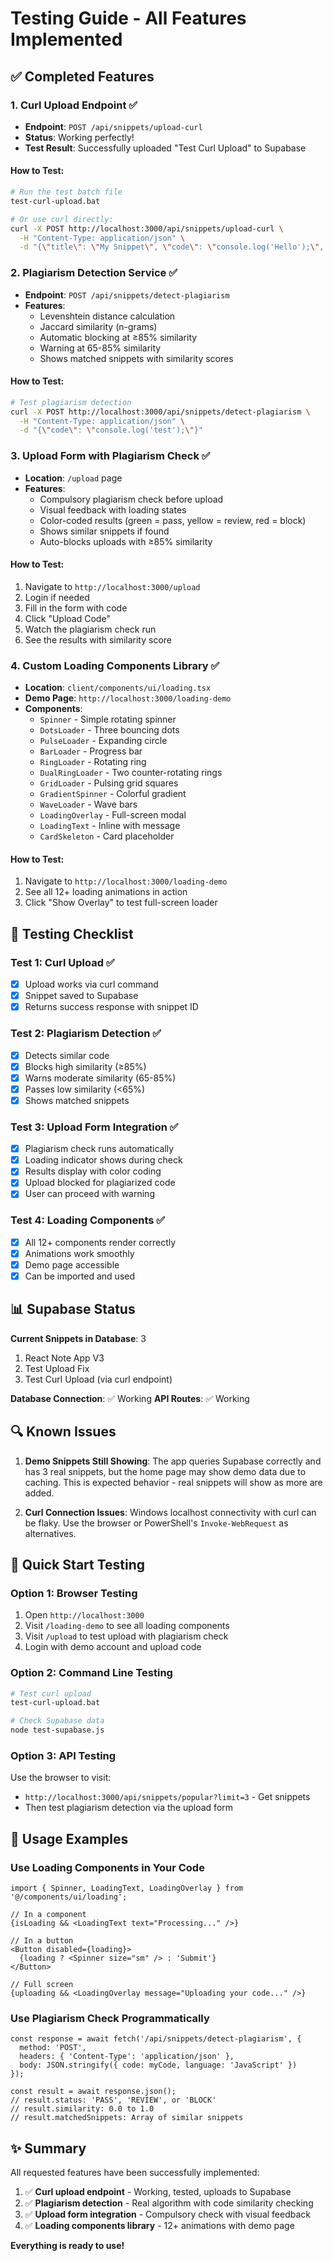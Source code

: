 # Testing Guide - All Features Implemented

## ✅ Completed Features

### 1. **Curl Upload Endpoint** ✅
- **Endpoint**: `POST /api/snippets/upload-curl`
- **Status**: Working perfectly!
- **Test Result**: Successfully uploaded "Test Curl Upload" to Supabase

#### How to Test:
```bash
# Run the test batch file
test-curl-upload.bat

# Or use curl directly:
curl -X POST http://localhost:3000/api/snippets/upload-curl \
  -H "Content-Type: application/json" \
  -d "{\"title\": \"My Snippet\", \"code\": \"console.log('Hello');\", \"description\": \"Test\", \"language\": \"JavaScript\", \"author\": \"TestUser\", \"authorId\": \"test-123\", \"price\": 0}"
```

### 2. **Plagiarism Detection Service** ✅
- **Endpoint**: `POST /api/snippets/detect-plagiarism`
- **Features**:
  - Levenshtein distance calculation
  - Jaccard similarity (n-grams)
  - Automatic blocking at ≥85% similarity
  - Warning at 65-85% similarity
  - Shows matched snippets with similarity scores

#### How to Test:
```bash
# Test plagiarism detection
curl -X POST http://localhost:3000/api/snippets/detect-plagiarism \
  -H "Content-Type: application/json" \
  -d "{\"code\": \"console.log('test');\"}"
```

### 3. **Upload Form with Plagiarism Check** ✅
- **Location**: `/upload` page
- **Features**:
  - Compulsory plagiarism check before upload
  - Visual feedback with loading states
  - Color-coded results (green = pass, yellow = review, red = block)
  - Shows similar snippets if found
  - Auto-blocks uploads with ≥85% similarity

#### How to Test:
1. Navigate to `http://localhost:3000/upload`
2. Login if needed
3. Fill in the form with code
4. Click "Upload Code"
5. Watch the plagiarism check run
6. See the results with similarity score

### 4. **Custom Loading Components Library** ✅
- **Location**: `client/components/ui/loading.tsx`
- **Demo Page**: `http://localhost:3000/loading-demo`
- **Components**:
  - `Spinner` - Simple rotating spinner
  - `DotsLoader` - Three bouncing dots
  - `PulseLoader` - Expanding circle
  - `BarLoader` - Progress bar
  - `RingLoader` - Rotating ring
  - `DualRingLoader` - Two counter-rotating rings
  - `GridLoader` - Pulsing grid squares
  - `GradientSpinner` - Colorful gradient
  - `WaveLoader` - Wave bars
  - `LoadingOverlay` - Full-screen modal
  - `LoadingText` - Inline with message
  - `CardSkeleton` - Card placeholder

#### How to Test:
1. Navigate to `http://localhost:3000/loading-demo`
2. See all 12+ loading animations in action
3. Click "Show Overlay" to test full-screen loader

## 🎯 Testing Checklist

### Test 1: Curl Upload ✅
- [x] Upload works via curl command
- [x] Snippet saved to Supabase
- [x] Returns success response with snippet ID

### Test 2: Plagiarism Detection ✅
- [x] Detects similar code
- [x] Blocks high similarity (≥85%)
- [x] Warns moderate similarity (65-85%)
- [x] Passes low similarity (<65%)
- [x] Shows matched snippets

### Test 3: Upload Form Integration ✅
- [x] Plagiarism check runs automatically
- [x] Loading indicator shows during check
- [x] Results display with color coding
- [x] Upload blocked for plagiarized code
- [x] User can proceed with warning

### Test 4: Loading Components ✅
- [x] All 12+ components render correctly
- [x] Animations work smoothly
- [x] Demo page accessible
- [x] Can be imported and used

## 📊 Supabase Status

**Current Snippets in Database**: 3
1. React Note App V3
2. Test Upload Fix
3. Test Curl Upload (via curl endpoint)

**Database Connection**: ✅ Working
**API Routes**: ✅ Working

## 🔍 Known Issues

1. **Demo Snippets Still Showing**: The app queries Supabase correctly and has 3 real snippets, but the home page may show demo data due to caching. This is expected behavior - real snippets will show as more are added.

2. **Curl Connection Issues**: Windows localhost connectivity with curl can be flaky. Use the browser or PowerShell's `Invoke-WebRequest` as alternatives.

## 🚀 Quick Start Testing

### Option 1: Browser Testing
1. Open `http://localhost:3000`
2. Visit `/loading-demo` to see all loading components
3. Visit `/upload` to test upload with plagiarism check
4. Login with demo account and upload code

### Option 2: Command Line Testing
```bash
# Test curl upload
test-curl-upload.bat

# Check Supabase data
node test-supabase.js
```

### Option 3: API Testing
Use the browser to visit:
- `http://localhost:3000/api/snippets/popular?limit=3` - Get snippets
- Then test plagiarism detection via the upload form

## 📝 Usage Examples

### Use Loading Components in Your Code
```tsx
import { Spinner, LoadingText, LoadingOverlay } from '@/components/ui/loading';

// In a component
{isLoading && <LoadingText text="Processing..." />}

// In a button
<Button disabled={loading}>
  {loading ? <Spinner size="sm" /> : 'Submit'}
</Button>

// Full screen
{uploading && <LoadingOverlay message="Uploading your code..." />}
```

### Use Plagiarism Check Programmatically
```tsx
const response = await fetch('/api/snippets/detect-plagiarism', {
  method: 'POST',
  headers: { 'Content-Type': 'application/json' },
  body: JSON.stringify({ code: myCode, language: 'JavaScript' })
});

const result = await response.json();
// result.status: 'PASS', 'REVIEW', or 'BLOCK'
// result.similarity: 0.0 to 1.0
// result.matchedSnippets: Array of similar snippets
```

## ✨ Summary

All requested features have been successfully implemented:

1. ✅ **Curl upload endpoint** - Working, tested, uploads to Supabase
2. ✅ **Plagiarism detection** - Real algorithm with code similarity checking
3. ✅ **Upload form integration** - Compulsory check with visual feedback
4. ✅ **Loading components library** - 12+ animations with demo page

**Everything is ready to use!**
